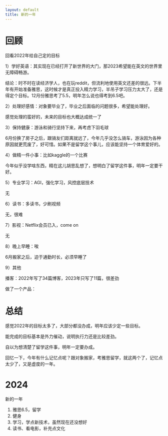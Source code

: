 ```yaml
---
layout: default
title: 新的一年
---
```


# 回顾
回看2022年给自己定的目标

1）学好英语：其实现在已经打开了新世界的大门，那2023希望能在英文的世界里无障碍畅游。

结论：时不时在读经济学人，也在玩reddit，但流利地使用英文还差的很远。下半年有开始准备雅思，这时候才是真正投入精力学习，半吊子学习压力太大了，还是得定个目标。12月份雅思考了5.5，明年怎么说也得考到6.5吧。

2）处理好感情：对象要毕业了，毕业之后面临的问题很多，希望能处理好。

感觉处理的蛮好的，未来的目标也大概达成统一了

3）保持健康：游泳和骑行坚持下来，再考虑下羽毛球

6月份换了房子之后，跟骑友们距离就远了，今年几乎没怎么骑车，游泳因为各种原因就更荒废了，好可惜。如果不是留学这个事儿，应该能坚持一个体育爱好的。

4）做精一件小事：比如kaggle的一个比赛

今年似乎没学啥东西，精在这儿胡思乱想了，想明白了留学这件事，明年一定要干好。

5）专业学习：AGI，强化学习，风控底层技术

无

6）读书：多读书，少刷视频

无，很难

7）影视：Netflix会员已入，come on

无

8）晚上早睡：唉

6月搬家之后，迫于通勤时长，必须早睡了

9）其他

播客：2022年写了34篇博客，2023年只写了11篇，很差劲

做了一个产品：

# 总结
感觉2022年的目标太多了，大部分都没办成，明年应该少定一些目标。

能完成的目标基本是外力催动，说明执行力还是比较差劲。

自以为想清楚了留学这件事，明年一定要办成。

回忆一下，今年有什么记忆点呢？跟对象搬家，考雅思留学，就这两个了，记忆点太少了，又是虚度的一年。

# 2024
新的一年
1. 雅思6.5，留学
2. 健身
3. 学习，学点新技术，虽然现在还没想好
4. 读书、看电影，补充点文化